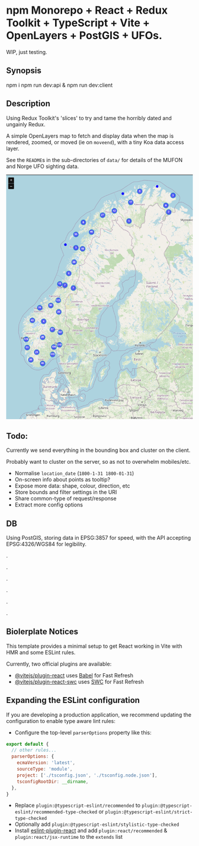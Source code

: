 # npm Monorepo + React + Redux Toolkit + TypeScript + Vite + OpenLayers + PostGIS + UFOs.

WIP, just testing.

## Synopsis

  npm i
  npm run dev:api &
  npm run dev:client

## Description

Using Redux Toolkit's 'slices' to try and tame the horribly dated and ungainly Redux.

A simple OpenLayers map to fetch and display data when the map is rendered, zoomed, or moved (ie on `moveend`), with a tiny Koa data access layer.

See the `README`s in the sub-directories of `data/` for details of the MUFON and Norge UFO sighting data.

![Screenshot](./docs/images/Screenshot%202024-03-14%20155152.png)

## Todo:

Currently we send everything in the bounding box and cluster on the client.

Probably want to cluster on the server, so as not to overwhelm mobiles/etc.

* Normalise `location_date` (`1800-1-31 1800-01-31`)
* On-screen info about points as tooltip?
* Expose more data: shape, colour, direction, etc
* Store bounds and filter settings in the URI
* Share common-type of request/response
* Extract more config options

## DB

Using PostGIS, storing data in EPSG:3857 for speed, with the API accepting EPSG:4326/WGS84 for legibility.

.

.

.

.

.

.

## Biolerplate Notices

This template provides a minimal setup to get React working in Vite with HMR and some ESLint rules.

Currently, two official plugins are available:

- [@vitejs/plugin-react](https://github.com/vitejs/vite-plugin-react/blob/main/packages/plugin-react/README.md) uses [Babel](https://babeljs.io/) for Fast Refresh
- [@vitejs/plugin-react-swc](https://github.com/vitejs/vite-plugin-react-swc) uses [SWC](https://swc.rs/) for Fast Refresh

## Expanding the ESLint configuration

If you are developing a production application, we recommend updating the configuration to enable type aware lint rules:

- Configure the top-level `parserOptions` property like this:

```js
export default {
  // other rules...
  parserOptions: {
    ecmaVersion: 'latest',
    sourceType: 'module',
    project: ['./tsconfig.json', './tsconfig.node.json'],
    tsconfigRootDir: __dirname,
  },
}
```

- Replace `plugin:@typescript-eslint/recommended` to `plugin:@typescript-eslint/recommended-type-checked` or `plugin:@typescript-eslint/strict-type-checked`
- Optionally add `plugin:@typescript-eslint/stylistic-type-checked`
- Install [eslint-plugin-react](https://github.com/jsx-eslint/eslint-plugin-react) and add `plugin:react/recommended` & `plugin:react/jsx-runtime` to the `extends` list
